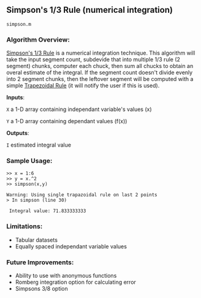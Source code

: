 ## Simpson's 1/3 Rule (numerical integration)
`simpson.m`

### Algorithm Overview:
<a href="https://en.wikipedia.org/wiki/Simpson%27s_rule">Simpson's 1/3 Rule</a> is a numerical integration technique. 
This algorithm will take the input segment count, subdevide that into multiple 1/3 rule (2 segment) chunks, computer each chuck, then sum all chucks to obtain an overal estimate of the integral.
If the segment count doesn't divide evenly into 2 segment chunks, then the leftover segment will be computed with a simple <a href="https://en.wikipedia.org/wiki/Trapezoidal_rule">Trapezoidal Rule</a> (it will notify the user if this is used).

__Inputs__: 

`X` a 1-D array containing independant variable's values (x)

`Y` a 1-D array containing dependant values (f(x))

__Outputs__: 

`I` estimated integral value 


### Sample Usage:
```
>> x = 1:6
>> y = x.^2
>> simpson(x,y)

Warning: Using single trapazoidal rule on last 2 points 
> In simpson (line 30) 

 Integral value: 71.833333333 

```


### Limitations:
- Tabular datasets
- Equally spaced independant variable values

### Future Improvements:
- Ability to use with anonymous functions
- Romberg integration option for calculating error
- Simpsons 3/8 option
